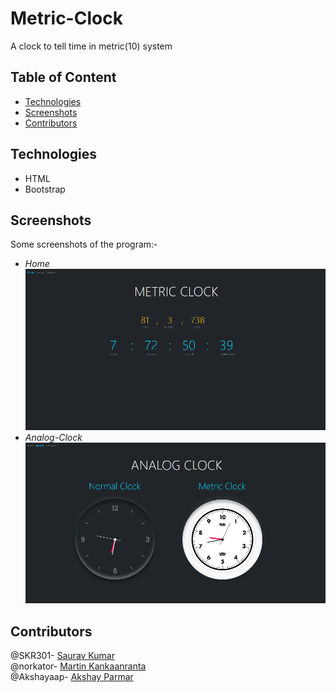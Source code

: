 # Metric-Clock
A clock to tell time in metric(10) system

  ## Table of Content
  - [Technologies](#technologies)
  - [Screenshots](#screenshots)
  - [Contributors](#contributors)
  
  ## Technologies
  - HTML
  - Bootstrap
  
  ## Screenshots
  Some screenshots of the program:-
  - *Home*<br />
  ![Home](https://github.com/SKR301/Metric-Clock/blob/beta/ScreenShot/MetricClock.png)
  - *Analog-Clock*<br />
  ![Analog-Clock](https://github.com/SKR301/Metric-Clock/blob/beta/ScreenShot/AnalogClock.png)
  
  ## Contributors
  @SKR301- [Saurav Kumar](https://github.com/SKR301) <br/>
  @norkator- [Martin Kankaanranta](https://github.com/norkator) <br />
  @Akshayaap- [Akshay Parmar](https://github.com/Akshayaap) <br />
